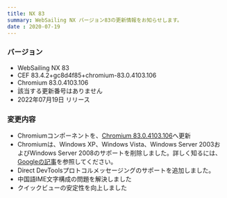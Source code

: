 ```yaml
---
title: NX 83
summary: WebSailing NX バージョン83の更新情報をお知らせします。
date : 2020-07-19
---
```

### バージョン

* WebSailing NX 83
* CEF 83.4.2+gc8d4f85+chromium-83.0.4103.106
* Chromium 83.0.4103.106
* 該当する更新番号はありません
* 2022年07月19日 リリース

### 変更内容

* Chromiumコンポーネントを、[Chromium 83.0.4103.106](https://chromereleases.googleblog.com/2020/06/stable-channel-update-for-desktop_15.html)へ更新
* Chromiumは、Windows XP、Windows Vista、Windows Server 2003およびWindows Server 2008のサポートを削除しました。詳しく知るには、[Googleの記事](https：//chrome.googleblog.com/2015/11/updates-to-chrome-platform-support.html)を参照してください。
* Direct DevToolsプロトコルメッセージングのサポートを追加しました。
* 中国語IME文字構成の問題を解決しました
* クイックビューの安定性を向上しました